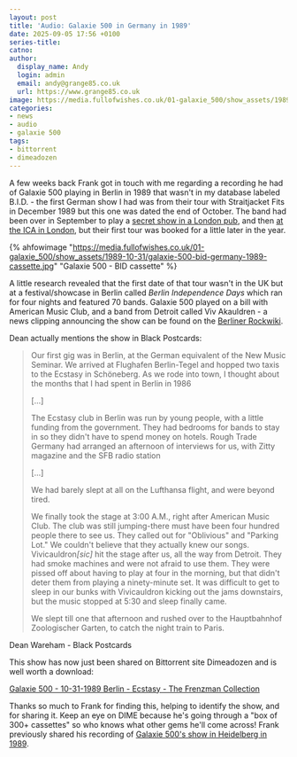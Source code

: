 ```yaml
---
layout: post
title: 'Audio: Galaxie 500 in Germany in 1989'
date: 2025-09-05 17:56 +0100
series-title:
catno:
author:
  display_name: Andy
  login: admin
  email: andy@grange85.co.uk
  url: https://www.grange85.co.uk
image: https://media.fullofwishes.co.uk/01-galaxie_500/show_assets/1989-10-31/galaxie-500-bid-germany-1989-cassette.jpg
categories:
- news
- audio
- galaxie 500
tags:
- bittorrent
- dimeadozen
---
```

A few weeks back Frank got in touch with me regarding a recording he had of Galaxie 500 playing in Berlin in 1989 that wasn't in my database labeled B.I.D. - the first German show I had was from their tour with Straitjacket Fits in December 1989 but this one was dated the end of October. The band had been over in September to play a [secret show in a London pub](/2019/08/13/galaxie-500s-first-uk-show/), and then [at the ICA in London](/2012/07/19/photos-and-audio-galaxie-500-in-london-in-1989/), but their first tour was booked for a little later in the year.

{% ahfowimage "https://media.fullofwishes.co.uk/01-galaxie_500/show_assets/1989-10-31/galaxie-500-bid-germany-1989-cassette.jpg" "Galaxie 500 - BID cassette" %}

A little research revealed that the first date of that tour wasn't in the UK but at a festival/showcase in Berlin called _Berlin Independence Days_ which ran for four nights and featured 70 bands. Galaxie 500 played on a bill with American Music Club, and a band from Detroit called Viv Akauldren - a news clipping announcing the show can be found on the [Berliner Rockwiki](https://www.rockinberlin.de/index.php?title=31._Oktober_1989_Kolossale_Jugend,_Brosch,_Gret_Palucca).

Dean actually mentions the show in Black Postcards:

<blockquote>
<p>Our first gig was in Berlin, at the German equivalent of the New Music Seminar. We arrived at Flughafen Berlin-Tegel and hopped two taxis to the Ecstasy in Schöneberg. As we rode into town, I thought about the months that I had spent in Berlin in 1986</p>
<p>[...]</p>
<p>The Ecstasy club in Berlin was run by young people, with a little funding from the government. They had bedrooms for bands to stay in so they didn't have to spend money on hotels. Rough Trade Germany had arranged an afternoon of interviews for us, with Zitty magazine and the SFB radio station </p>
<p>[...]</p>
<p>We had barely slept at all on the Lufthansa flight, and were beyond tired.</p>

<p>We finally took the stage at 3:00 A.M., right after American Music Club. The club was still jumping-there must have been four hundred people there to see us. They called out for "Oblivious" and "Parking Lot." We couldn't believe that they actually knew our songs. Vivicauldron<i>[sic]</i> hit the stage after us, all the way from Detroit. They had smoke machines and were not afraid to use them. They were pissed off about having to play at four in the morning, but that didn't deter them from playing a ninety-minute set. It was difficult to get to sleep in our bunks with Vivicauldron kicking out the jams downstairs, but the music stopped at 5:30 and sleep finally came.</p>

<p>We slept till one that afternoon and rushed over to the Hauptbahnhof Zoologischer Garten, to catch the night train to Paris.</p>
</blockquote>
<p class="caption">Dean Wareham - Black Postcards</p>

This show has now just been shared on Bittorrent site Dimeadozen and is well worth a download:

[Galaxie 500 - 10-31-1989 Berlin - Ecstasy - The Frenzman Collection](http://www.dimeadozen.org/torrents-details.php?id=799674)

Thanks so much to Frank for finding this, helping to identify the show, and for sharing it. Keep an eye on DIME because he's going through a "box of 300+ cassettes" so who knows what other gems he'll come across! Frank previously shared his recording of [Galaxie 500's show in Heidelberg in 1989](/2016/06/03/audio-galaxie-500-live-in-heidelberg-in-1989/).
